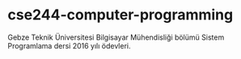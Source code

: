# cse244-computer-programming
Gebze Teknik Üniversitesi Bilgisayar Mühendisliği bölümü Sistem Programlama dersi 2016 yılı ödevleri.
